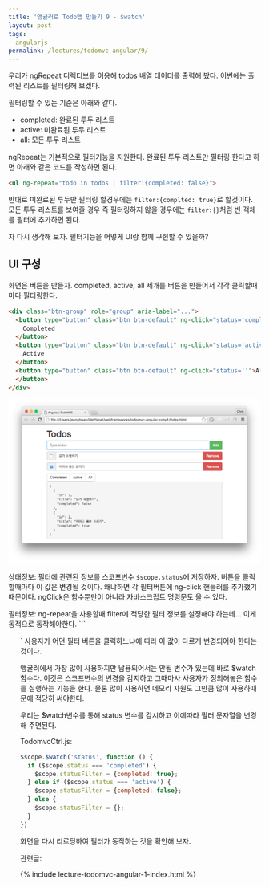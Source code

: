 ```yaml
---
title: '앵귤러로 Todo앱 만들기 9 - $watch'
layout: post
tags:
  angularjs
permalink: /lectures/todomvc-angular/9/
---
```


우리가 ngRepeat 디렉티브를 이용해 todos 배열 데이터를 출력해 봤다.
이번에는 출력된 리스트를 필터링해 보겠다.

필터링할 수 있는 기준은 아래와 같다.

* completed: 완료된 투두 리스트
* active: 미완료된 투두 리스트
* all: 모든 투두 리스트

ngRepeat는 기본적으로 필터기능을 지원한다.
완료된 투두 리스트만 필터링 한다고 하면 아래와 같은 코드를 작성하면 된다.

```html
<ul ng-repeat="todo in todos | filter:{completed: false}">
```

반대로 미완료된 투두만 필터링 할경우에는 `filter:{complted: true}`로 할것이다.
모든 투두 리스트를 보여줄 경우 즉 필터링하지 않을 경우에는 `filter:{}`처럼 빈 객체를 필터에 추가하면 된다.

자 다시 생각해 보자.
필터기능을 어떻게 UI랑 함께 구현할 수 있을까?


## UI 구성

화면은 버튼을 만들자. completed, active, all 세개를 버튼을 만들어서 각각 클릭할때 마다 필터링한다.

```html
<div class="btn-group" role="group" aria-label="...">
  <button type="button" class="btn btn-default" ng-click="status='completed'">
    Completed
  </button>
  <button type="button" class="btn btn-default" ng-click="status='active'">
    Active
  </button>
  <button type="button" class="btn btn-default" ng-click="status=''">All
  </button>
</div>
```

![](/assets/imgs/2016/lecture-todomvc-angular-2-result9.png)

상태정보: 필터에 관련된 정보를 스코프변수 `$scope.status`에 저장하자.
버튼을 클릭할때마다 이 값은 변경될 것이다.
왜냐하면 각 필터버튼에 ng-click 핸들러를 추가했기 때문이다.
ngClick은 함수뿐만이 아니라 자바스크립트 명령문도 올 수 있다.

필터정보: ng-repeat을 사용할때 filter에 적당한 필터 정보를 설정해야 하는데... 이게 동적으로 동작해야한다.
```<ul ng-repeat="todo in todos | filter:statusFilter">`
사용자가 어던 필터 버튼을 클릭하느냐에 따라 이 값이 다르게 변경되어야 한다는 것이다.

앵귤러에서 가장 많이 사용하지만 남용되어서는 안될 변수가 있는데 바로 $watch 함수다.
이것은 스코프변수의 변경을 감지하고 그때마사 사용자가 정의해놓은 함수를 실행하는 기능을 한다.
물론 많이 사용하면 메모리 자원도 그만큼 많이 사용하때문에 적당히 써야한다.

우리는 $watch변수를 통해 status 변수를 감시하고 이에따라 필터 문자열을 변경해 주면된다.


TodomvcCtrl.js:

```javascript
$scope.$watch('status', function () {
  if ($scope.status === 'completed') {
    $scope.statusFilter = {completed: true};
  } else if ($scope.status === 'active') {
    $scope.statusFilter = {completed: false};
  } else {
    $scope.statusFilter = {};
  }
})
```

화면을 다시 리로딩하여 필터가 동작하는 것을 확인해 보자.



관련글:

{% include lecture-todomvc-angular-1-index.html %}